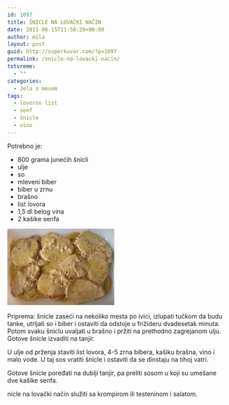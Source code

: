 ```yaml
---
id: 1097
title: ŠNICLE NA LOVAČKI NAČIN
date: 2011-06-15T11:50:29+00:00
author: mila
layout: post
guid: http://superkuvar.com/?p=1097
permalink: /snicle-na-lovacki-nacin/
totvreme:
  - ""
categories:
  - Jela s mesom
tags:
  - lovorov list
  - senf
  - šnicle
  - vino
---
```

Potrebno je:

  * 800 grama junećih šnicli
  * ulje
  * so
  * mleveni biber
  * biber u zrnu
  * brašno
  * list lovora
  * 1,5 dl belog vina
  * 2 kašike senfa

<img class="alignnone size-full wp-image-1098" title="lovackesnicle" src="/wp-content/uploads/2011/06/lovackesnicle-e1308138605362.jpg" alt="" width="245" height="175" /> 

Priprema: šnicle zaseći na nekoliko mesta po ivici, izlupati tučkom da budu tanke, utrljati so i biber i ostaviti da odstoje u frižideru dvadesetak minuta. Potom svaku šniclu uvaljati u brašno i pržiti na prethodno zagrejanom ulju. Gotove šnicle izvaditi na tanjir.

U ulje od prženja staviti list lovora, 4-5 zrna bibera, kašiku brašna, vino i malo vode. U taj sos vratiti šnicle i ostaviti da se dinstaju na tihoj vatri.

Gotove šnicle poređati na dublji tanjir, pa preliti sosom u koji su umešane dve kašike senfa.

 nicle na lovački način služiti sa krompirom ili testeninom i salatom.